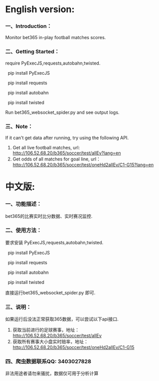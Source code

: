   
    
# English version:

### 一、Introduction：
Monitor bet365 in-play football matches scores.

### 二、Getting Started：
require PyExecJS,requests,autobahn,twisted. 
  
  
&nbsp;&nbsp;pip install PyExecJS  

&nbsp;&nbsp;pip install requests  

&nbsp;&nbsp;pip install autobahn  

&nbsp;&nbsp;pip install twisted
  
  
Run bet365_websocket_spider.py and see output logs.

### 三、Note：
If it can't get data after running, try using the following API.

1. Get all live football matches, url: http://106.52.68.20/b365/soccer/test/allEv?lang=en
2. Get odds of all matches for goal line, url： http://106.52.68.20/b365/soccer/test/oneHd2allEv/C1-G15?lang=en
    
    
# 中文版:

### 一、功能描述：
bet365的比赛实时比分数据、实时赛况监控.

### 二、使用方法：
要求安装 PyExecJS,requests,autobahn,twisted.
  
  
&nbsp;&nbsp;pip install PyExecJS

&nbsp;&nbsp;pip install requests  

&nbsp;&nbsp;pip install autobahn

&nbsp;&nbsp;pip install twisted
  
  
直接运行bet365_websocket_spider.py 即可.

### 三、说明：
如果运行后没法正常获取365数据，可以尝试以下api接口.

1. 获取当前进行的足球赛事，地址： http://106.52.68.20/b365/soccer/test/allEv
2. 获取所有赛事大小盘实时赔率，地址： http://106.52.68.20/b365/soccer/test/oneHd2allEv/C1-G15


### 四、爬虫数据联系QQ:  3403027828

非法用途者请勿来骚扰，数据仅可用于分析计算

